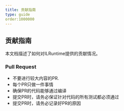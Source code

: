 ```yaml
---
title: 贡献指南
type: guide
order:1000000
---
```


## 贡献指南

本文档描述了如何对ILRuntime提供的贡献情况。

### Pull Request

- 不要进行较大内容的PR.
- 每个PR只做一件事情
- 确保PR的代码能够通过编译
- 提交PR时，请务必保证针对代码的所有测试都必须通过
- 提交PR时，请务必记录好PR的原因
